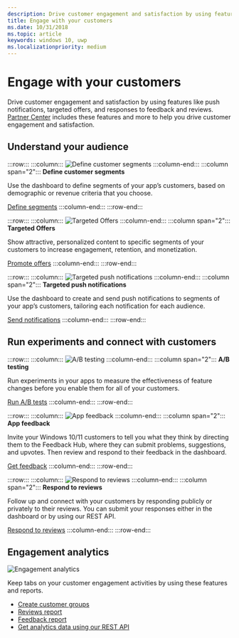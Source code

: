 ```yaml
---
description: Drive customer engagement and satisfaction by using features like notifications, targeted offers, responding to reviews and feedback, and more.
title: Engage with your customers
ms.date: 10/31/2018
ms.topic: article
keywords: windows 10, uwp
ms.localizationpriority: medium
---
```

# Engage with your customers

Drive customer engagement and satisfaction by using features like push notifications, targeted offers, and responses to feedback and reviews. [Partner Center](https://partner.microsoft.com/dashboard) includes these features and more to help you drive customer engagement and satisfaction.

## Understand your audience

:::row:::
    :::column:::
        ![Define customer segments](images/engage-pie-chart.png)
    :::column-end:::
    :::column span="2":::
**Define customer segments**

Use the dashboard to define segments of your app’s customers, based on demographic or revenue criteria that you choose. 

[Define segments](create-customer-segments.md)
    :::column-end:::
:::row-end:::

:::row:::
    :::column:::
        ![Targeted Offers](images/engage-phone-truck.png)
    :::column-end:::
    :::column span="2":::
**Targeted Offers**

Show attractive, personalized content to specific segments of your customers to increase engagement, retention, and monetization.

[Promote offers](use-targeted-offers-to-maximize-engagement-and-conversions.md)
    :::column-end:::
:::row-end:::

:::row:::
    :::column:::
        ![Targeted push notifications](images/engage-push-notifications.png)
    :::column-end:::
    :::column span="2":::
**Targeted push notifications**

Use the dashboard to create and send push notifications to segments of your app’s customers, tailoring each notification for each audience.

[Send notifications](send-push-notifications-to-your-apps-customers.md)
    :::column-end:::
:::row-end:::

## Run experiments and connect with customers

:::row:::
    :::column:::
        ![A/B testing](images/engage-start-menu.png)
    :::column-end:::
    :::column span="2":::
**A/B testing**

Run experiments in your apps to measure the effectiveness of feature changes before you enable them for all of your customers.

[Run A/B tests](../monetize/run-app-experiments-with-a-b-testing.md)
    :::column-end:::
:::row-end:::

:::row:::
    :::column:::
        ![App feedback](images/engage-feedback.png)
    :::column-end:::
    :::column span="2":::
**App feedback**

Invite your Windows 10/11 customers to tell you what they think by directing them to the Feedback Hub, where they can submit problems, suggestions, and upvotes. Then review and respond to their feedback in the dashboard.

[Get feedback](respond-to-customer-feedback.md)
    :::column-end:::
:::row-end:::

:::row:::
    :::column:::
        ![Respond to reviews](images/ads-community-campaign.png)
    :::column-end:::
    :::column span="2":::
**Respond to reviews**

Follow up and connect with your customers by responding publicly or privately to their reviews. You can submit your responses either in the dashboard or by using our REST API.

[Respond to reviews](respond-to-customer-reviews.md)
    :::column-end:::
:::row-end:::

## Engagement analytics

![Engagement analytics](images/engage-analytics.png)

Keep tabs on your customer engagement activities by using these features and reports.

- [Create customer groups](create-customer-groups.md)
- [Reviews report](reviews-report.md)
- [Feedback report](feedback-report.md)
- [Get analytics data using our REST API](../monetize/access-analytics-data-using-windows-store-services.md)
